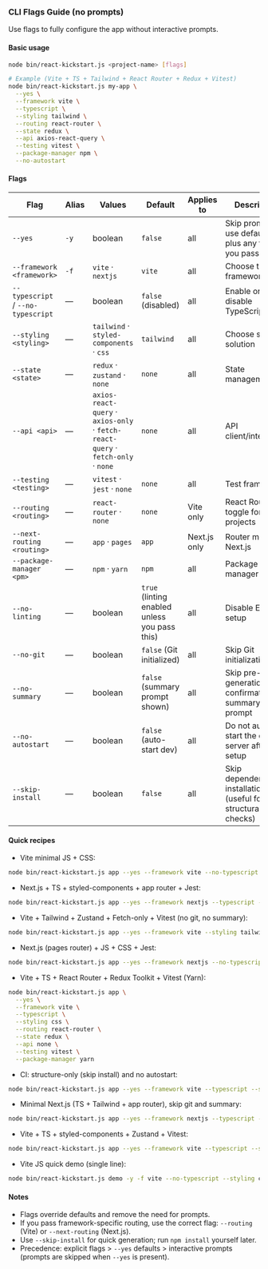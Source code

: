 ### CLI Flags Guide (no prompts)

Use flags to fully configure the app without interactive prompts.

#### Basic usage

```bash
node bin/react-kickstart.js <project-name> [flags]

# Example (Vite + TS + Tailwind + React Router + Redux + Vitest)
node bin/react-kickstart.js my-app \
  --yes \
  --framework vite \
  --typescript \
  --styling tailwind \
  --routing react-router \
  --state redux \
  --api axios-react-query \
  --testing vitest \
  --package-manager npm \
  --no-autostart
```

#### Flags

| Flag                               | Alias | Values                                                                           | Default                                       | Applies to   | Description                                                       |
| ---------------------------------- | ----- | -------------------------------------------------------------------------------- | --------------------------------------------- | ------------ | ----------------------------------------------------------------- |
| `--yes`                            | `-y`  | boolean                                                                          | `false`                                       | all          | Skip prompts; use defaults plus any flags you pass                |
| `--framework <framework>`          | `-f`  | `vite` · `nextjs`                                                                | `vite`                                        | all          | Choose the framework                                              |
| `--typescript` / `--no-typescript` | —     | boolean                                                                          | `false` (disabled)                            | all          | Enable or disable TypeScript                                      |
| `--styling <styling>`              | —     | `tailwind` · `styled-components` · `css`                                         | `tailwind`                                    | all          | Choose styling solution                                           |
| `--state <state>`                  | —     | `redux` · `zustand` · `none`                                                     | `none`                                        | all          | State management                                                  |
| `--api <api>`                      | —     | `axios-react-query` · `axios-only` · `fetch-react-query` · `fetch-only` · `none` | `none`                                        | all          | API client/integration                                            |
| `--testing <testing>`              | —     | `vitest` · `jest` · `none`                                                       | `none`                                        | all          | Test framework                                                    |
| `--routing <routing>`              | —     | `react-router` · `none`                                                          | `none`                                        | Vite only    | React Router toggle for Vite projects                             |
| `--next-routing <routing>`         | —     | `app` · `pages`                                                                  | `app`                                         | Next.js only | Router mode for Next.js                                           |
| `--package-manager <pm>`           | —     | `npm` · `yarn`                                                                   | `npm`                                         | all          | Package manager                                                   |
| `--no-linting`                     | —     | boolean                                                                          | `true` (linting enabled unless you pass this) | all          | Disable ESLint setup                                              |
| `--no-git`                         | —     | boolean                                                                          | `false` (Git initialized)                     | all          | Skip Git initialization                                           |
| `--no-summary`                     | —     | boolean                                                                          | `false` (summary prompt shown)                | all          | Skip pre-generation confirmation summary prompt                   |
| `--no-autostart`                   | —     | boolean                                                                          | `false` (auto-start dev)                      | all          | Do not auto-start the dev server after setup                      |
| `--skip-install`                   | —     | boolean                                                                          | `false`                                       | all          | Skip dependency installation (useful for CI/QA structural checks) |

#### Quick recipes

- Vite minimal JS + CSS:

```bash
node bin/react-kickstart.js app --yes --framework vite --no-typescript --styling css --routing none --state none --api none --testing none
```

- Next.js + TS + styled-components + app router + Jest:

```bash
node bin/react-kickstart.js app --yes --framework nextjs --typescript --styling styled-components --next-routing app --testing jest
```

- Vite + Tailwind + Zustand + Fetch-only + Vitest (no git, no summary):

```bash
node bin/react-kickstart.js app --yes --framework vite --styling tailwind --state zustand --api fetch-only --testing vitest --no-git --no-summary
```

- Next.js (pages router) + JS + CSS + Jest:

```bash
node bin/react-kickstart.js app --yes --framework nextjs --no-typescript --styling css --next-routing pages --testing jest
```

- Vite + TS + React Router + Redux Toolkit + Vitest (Yarn):

```bash
node bin/react-kickstart.js app \
  --yes \
  --framework vite \
  --typescript \
  --styling css \
  --routing react-router \
  --state redux \
  --api none \
  --testing vitest \
  --package-manager yarn
```

- CI: structure-only (skip install) and no autostart:

```bash
node bin/react-kickstart.js app --yes --framework vite --typescript --styling tailwind --skip-install --no-autostart
```

- Minimal Next.js (TS + Tailwind + app router), skip git and summary:

```bash
node bin/react-kickstart.js app --yes --framework nextjs --typescript --styling tailwind --next-routing app --no-git --no-summary
```

- Vite + TS + styled-components + Zustand + Vitest:

```bash
node bin/react-kickstart.js app --yes --framework vite --typescript --styling styled-components --state zustand --testing vitest
```

- Vite JS quick demo (single line):

```bash
node bin/react-kickstart.js demo -y -f vite --no-typescript --styling css --routing none --state none --api none --testing none
```

#### Notes

- Flags override defaults and remove the need for prompts.
- If you pass framework-specific routing, use the correct flag: `--routing` (Vite) or `--next-routing` (Next.js).
- Use `--skip-install` for quick generation; run `npm install` yourself later.
- Precedence: explicit flags > `--yes` defaults > interactive prompts (prompts are skipped when `--yes` is present).
